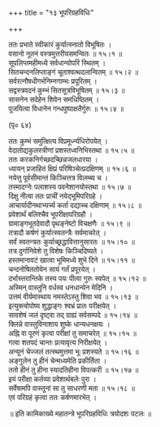 +++
title = "१३ भूपरिग्रहविधिः"

+++
    
ततः प्रभाते स्वीकारं कुर्यात्स्नातो विभूषितः ।  
वसानो नूतनं वस्त्रमुत्तरीयसमन्वितः ॥ १५।१ ॥   
सूपलिप्तमहीमध्ये सर्वधान्योपरि स्थितम् ।  
सितचन्दनलिप्ताङ्गं चूताश्वत्थदलान्वितम् ॥ १५।२ ॥  
सर्वरत्नौषधीगर्भनिम्नगाम्भः प्रपूरितम् ।  
सद्वस्त्रवदनं कुम्भं सितसूत्रविभूषितम् ॥ १५।३ ॥  
सासनेन सदेहेन शिवेन समधिष्ठितम् ।   
पूजयित्वा विधानेन गन्धपुष्पाक्षतैर्गुरुः ॥ १५।४ ॥  
    
(पृ० ६४)  
    
ततः कुम्भं समुत्क्षित्य विप्रमूर्ध्न्यधिरोपयेत् ।  
वेदातोद्यकुलस्त्रीणां प्रशस्तध्वनिभिस्तथा ॥ १५।५ ॥  
ततः करकनिर्गच्छदच्छिन्नजलधारया ।  
ध्यायन् प्रजाहितं क्षिप्रं परिषिञ्चेत्प्रदक्षिणम् ॥ १५।६ ॥  
नयेत्तु पूर्वसीमान्तं किञ्चित्तत्र विलम्ब्य च ।  
तस्मादग्नेः पलाशस्य पवनेशानयोस्तथा ॥ १५।७ ॥  
दिक्षु नीत्वा ततः प्राचीं नयेद्भूमिपरिग्रहे ।  
आचार्यादीनथाभ्यर्च्य कर्ता दद्याच्च दक्षिणाम् ॥ १५।८ ॥  
प्रवेशार्थं बलिश्चैव भूपरीक्षापरिग्रहौ ।  
ग्रामाङ्गभूतदेवादौ पृथङ्नेष्टो विचक्षणैः ॥ १५।९ ॥  
तत्रादौ कर्षणं कुर्यात्स्वतन्त्रैः सर्वमाचरेत् ।  
सर्वं स्वतन्त्रतः कुर्याच्छ्रद्धावित्तानुसारतः ॥ १५।१० ॥  
तत्र दुर्गानिवेशे तु विशेषः किञ्चिदिष्यते ।  
हस्तमानावटं खात्वा भूमिमध्ये शुभे दिने ॥ १५।११ ॥  
चन्दनोषिततोयेन सायं गर्तं प्रपूरयेत् ।  
दर्भास्तरान्तिके तस्य पयः पीत्वा गुरुः स्वपेत् ॥ १५।१२ ॥  
अस्मिन् वास्तुनि वर्धस्व धनधान्येन मेदिनि ।  
उत्तमं वीर्यमास्थाय नमस्तेऽस्तु शिवा भव ॥ १५।१३ ॥  
इत्युक्त्वोपोष्य शुद्धाङ्गः श्वभ्रं प्रातः परीक्षयेत् ।  
सावशेषं जलं दृष्ट्वा तद् ग्राह्यं सर्वसम्पदे ॥ १५।१४ ॥  
क्लिन्ने वास्तुविनाशाय शुष्के धान्यधनक्षयः ।  
अह्नि वा पूरणं कृत्वा परीक्षां तु समाचरेत् ॥ १५।१५ ॥  
गत्वा शतपदं चान्तः प्रत्यावृत्य निरीक्षयेत् ।  
अन्यूनं चेज्जलं तत्स्थमुत्तमा भूः प्रशस्यते ॥ १५।१६ ॥  
अङ्गुलेन तु हीनं चेन्मध्यमेति प्रकीर्तिता ।  
ततो हीनं तु हीना स्यादतिहीना विपत्करी ॥ १५।१७ ॥  
इयं परीक्षा कर्तव्या प्रवेशार्थबलेः पुरा ।  
सर्वेषामपि वास्तूनां सा तु साधरणी मता ॥ १५।१८ ॥  
एवं परिग्रहं कृत्वा ततः कर्षणमारभेत् ।  
    
    
॥ इति कामिकाख्ये महातन्त्रे भूपरिग्रहविधिः त्रयोदशः पटलः ॥  
    
    
    
    

